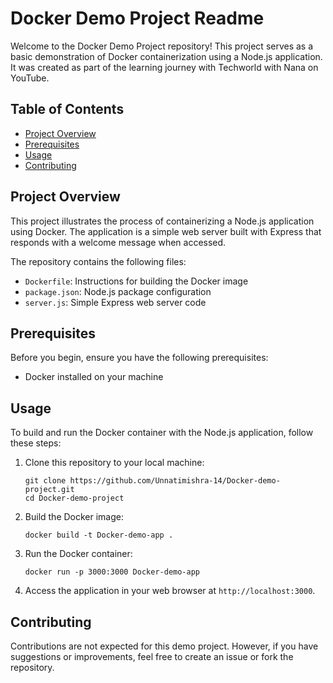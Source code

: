 # Docker Demo Project Readme

Welcome to the Docker Demo Project repository! This project serves as a basic demonstration of Docker containerization using a Node.js application. It was created as part of the learning journey with Techworld with Nana on YouTube.

## Table of Contents

- [Project Overview](#project-overview)
- [Prerequisites](#prerequisites)
- [Usage](#usage)
- [Contributing](#contributing)


## Project Overview

This project illustrates the process of containerizing a Node.js application using Docker. The application is a simple web server built with Express that responds with a welcome message when accessed.

The repository contains the following files:
- `Dockerfile`: Instructions for building the Docker image
- `package.json`: Node.js package configuration
- `server.js`: Simple Express web server code

## Prerequisites

Before you begin, ensure you have the following prerequisites:
- Docker installed on your machine

## Usage

To build and run the Docker container with the Node.js application, follow these steps:

1. Clone this repository to your local machine:

   ```
   git clone https://github.com/Unnatimishra-14/Docker-demo-project.git
   cd Docker-demo-project
   ```

2. Build the Docker image:

   ```
   docker build -t Docker-demo-app .
   ```

3. Run the Docker container:

   ```
   docker run -p 3000:3000 Docker-demo-app
   ```

4. Access the application in your web browser at `http://localhost:3000`.

## Contributing

Contributions are not expected for this demo project. However, if you have suggestions or improvements, feel free to create an issue or fork the repository.




